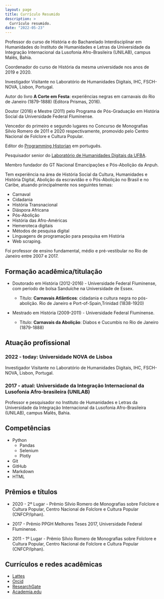 ```yaml
---
layout: page
title: Currículo Resumido
description: >
  Currículo resumido.
date: "2022-05-23"
---
```

Professor do curso de História e do Bacharelado Interdisciplinar em Humanidades do Instituto de Humanidades e Letras da Universidade da Integração Internacional da Lusofonia Afro-Brasileira (UNILAB), campus Malês, Bahia.

Coordenador do curso de História da mesma universidade nos anos de 2019 e 2020.

Investigador Visitante no Laboratório de Humanidades Digitais, IHC, FSCH-NOVA, Lisbon, Portugal.

Autor do livro **A Corte em Festa**: experiências negras em carnavais do Rio de Janeiro (1879-1888) (Editora Prismas, 2016).

Doutor (2016) e Mestre (2011) pelo Programa de Pós­-Graduação em História Social da Universidade Federal Fluminense.

Vencedor do primeiro e segundo lugares no Concurso de Monografias Silvio Romero de 2011 e 2020 respectivamente, promovido pelo Centro Nacional de Folclore e Cultura Popular.

Editor do [Programming Historian](https://programminghistorian.org/pt/) em português.

Pesquisador senior do [Laboratório de Humanidades Digitais da UFBA](http://labhd.ufba.br/).

Membro fundador do GT Nacional Emancipações e Pós-­Abolição da Anpuh.

Tem experiência na área de História Social da Cultura, Humanidades e História Digital, Abolição da escravidão e o Pós-Abolição no Brasil e no Caribe, atuando principalmente nos seguintes temas: 

- Carnaval
- Cidadania
- História Transnacional
- Diáspora Africana
- Pós­-Abolição
- História das Afro-Américas
- Hemeroteca digitais
- Métodos de pesquisa digital
- Linguagens de programação para pesquisa em História
- Web scraping.

Foi professor de ensino fundamental, médio e pré­-vestibular no Rio de Janeiro entre 2007 e 2017. 

## Formação acadêmica/titulação

- Doutorado em História (2012-2016) - Universidade Federal Fluminense, com período de bolsa Sanduíche na Universidade de Essex.
    - Título: **Carnavais Atlânticos**: cidadania e cultura negra no pós-abolição. Rio de Janeiro e Port-of-Spain,Trinidad (1838-1920)

- Mestrado em História (2009-2011) - Universidade Federal Fluminense.
    - Título: **Carnavais da Abolição**: Diabos e Cucumbis no Rio de Janeiro (1879-1888)

## Atuação profissional

### 2022 - today: **Universidade NOVA de Lisboa**

Investigador Visitante no Laboratório de Humanidades Digitais, IHC, FSCH-NOVA, Lisbon, Portugal.

### 2017 - atual: **Universidade da Integração Internacional da Lusofonia Afro-brasileira (UNILAB)**

Professor e pesquisador no Instituto de Humanidades e Letras da Universidade da Integração Internacional da Lusofonia Afro-Brasileira (UNILAB), campus Malês, Bahia.

## Competências

- Python
  - Pandas
  - Selenium
  - Plotly
- Git
- GitHub
- Markdown
- HTML

## Prêmios e títulos

- 2020 - 2º Lugar - Prêmio Sílvio Romero de Monografias sobre Folclore e Cultura Popular, Centro Nacional de Folclore e Cultura Popular (CNFCP/Iphan).

- 2017 - Prêmio PPGH Melhores Teses 2017, Universidade Federal Fluminense.

- 2011 - 1º Lugar - Prêmio Sílvio Romero de Monografias sobre Folclore e Cultura Popular, Centro Nacional de Folclore e Cultura Popular (CNFCP/Iphan).

## Currículos e redes acadêmicas

- [Lattes](http://lattes.cnpq.br/6853705640900524)
- [Orcid](https://orcid.org/0000-0001-5067-8475)
- [ResearchGate](https://www.researchgate.net/profile/Eric_Brasil)
- [Academia.edu](https://unilab.academia.edu/EricBrasil)